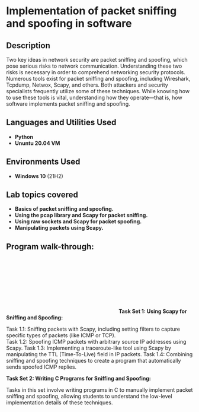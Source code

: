<h1>Implementation of packet sniffing and spoofing in software</h1>



<h2>Description</h2>
Two key ideas in network security are packet sniffing and spoofing, which pose serious risks to network communication. Understanding these two risks is necessary in order to comprehend networking security protocols. Numerous tools exist for packet sniffing and spoofing, including Wireshark, Tcpdump, Netwox, Scapy, and others. Both attackers and security specialists frequently utilize some of these techniques. While knowing how to use these tools is vital, understanding how they operate—that is, how software implements packet sniffing and spoofing.
<br />


<h2>Languages and Utilities Used</h2>

- <b>Python</b> 
- <b>Ununtu 20.04 VM</b>

<h2>Environments Used </h2>

- <b>Windows 10</b> (21H2)

<h2> Lab topics covered</h2>

- <b>Basics of packet sniffing and spoofing.</b>
- <b>Using the pcap library and Scapy for packet sniffing.</b>
- <b>Using raw sockets and Scapy for packet spoofing.</b>
- <b>Manipulating packets using Scapy.</b>

<h2>Program walk-through:</h2>
<embed src a href="https://drive.google.com/file/d/1uCxoX4KH4VHQnJwIdMl1H1Zu7jlkE_vg/view" alt=""></a> </embed>
<b>Task Set 1: Using Scapy for Sniffing and Spoofing:</b>

Task 1.1: Sniffing packets with Scapy, including setting filters to capture specific types of packets (like ICMP or TCP).<br>
Task 1.2: Spoofing ICMP packets with arbitrary source IP addresses using Scapy.
Task 1.3: Implementing a traceroute-like tool using Scapy by manipulating the TTL (Time-To-Live) field in IP packets.
Task 1.4: Combining sniffing and spoofing techniques to create a program that automatically sends spoofed ICMP replies.

<b>Task Set 2: Writing C Programs for Sniffing and Spoofing:</b>

Tasks in this set involve writing programs in C to manually implement packet sniffing and spoofing, allowing students to understand the low-level implementation details of these techniques.

